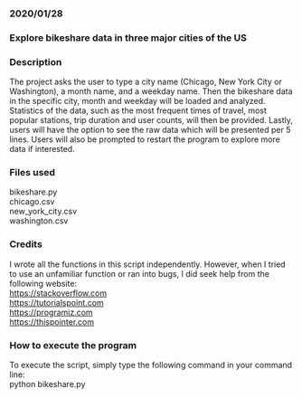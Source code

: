 ### 2020/01/28

### Explore bikeshare data in three major cities of the US

### Description
The project asks the user to type a city name (Chicago, New York City or Washington), a month name, and a weekday name.
Then the bikeshare data in the specific city, month and weekday will be loaded and analyzed.
Statistics of the data, such as the most frequent times of travel, most popular stations, trip duration and user counts,
will then be provided. Lastly, users will have the option to see the raw data which will be presented per 5 lines.
Users will also be prompted to restart the program to explore more data if interested.

### Files used
bikeshare.py    
chicago.csv    
new_york_city.csv    
washington.csv

### Credits
I wrote all the functions in this script independently.
However, when I tried to use an unfamiliar function or ran into bugs, I did seek help from
the following website:  
https://stackoverflow.com    
https://tutorialspoint.com  
https://programiz.com   
https://thispointer.com

### How to execute the program
To execute the script, simply type the following command in your command line:  
python bikeshare.py

